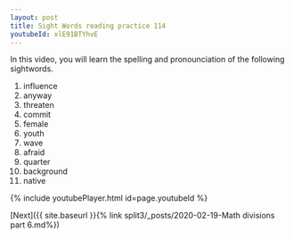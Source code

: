 ```yaml
---
layout: post
title: Sight Words reading practice 114
youtubeId: xlE91BTYhvE
---
```

 
In this video, you will learn the spelling and pronounciation of the following sightwords.

1) influence
2) anyway
3) threaten
4) commit
5) female
6) youth
7) wave
8) afraid
9) quarter
10) background
11) native
 
{% include youtubePlayer.html id=page.youtubeId %}
 
 

[Next]({{ site.baseurl }}{% link  split3/_posts/2020-02-19-Math divisions part 6.md%})
 
